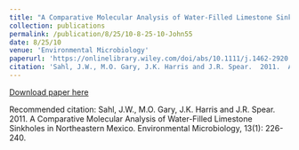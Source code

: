 ```yaml
---
title: "A Comparative Molecular Analysis of Water-Filled Limestone Sinkholes in Northeastern Mexico"
collection: publications
permalink: /publication/8/25/10-8-25-10-John55
date: 8/25/10
venue: 'Environmental Microbiology'
paperurl: 'https://onlinelibrary.wiley.com/doi/abs/10.1111/j.1462-2920.2010.02324.x'
citation: 'Sahl, J.W., M.O. Gary, J.K. Harris and J.R. Spear.  2011.  A Comparative Molecular Analysis of Water-Filled Limestone Sinkholes in Northeastern Mexico.  Environmental Microbiology, 13(1): 226-240.'
---
```


<a href='https://onlinelibrary.wiley.com/doi/abs/10.1111/j.1462-2920.2010.02324.x'>Download paper here</a>

Recommended citation: Sahl, J.W., M.O. Gary, J.K. Harris and J.R. Spear.  2011.  A Comparative Molecular Analysis of Water-Filled Limestone Sinkholes in Northeastern Mexico.  Environmental Microbiology, 13(1): 226-240.